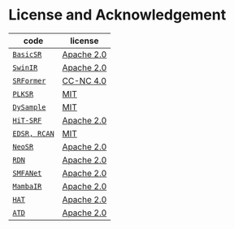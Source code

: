 # License and Acknowledgement

| code                                                                                                		 | license                                                                               			 |
|--------------------------------------------------------------------------------------------------------|-------------------------------------------------------------------------------------------|
| [`BasicSR`](https://github.com/XPixelGroup/BasicSR)                                                 		 | [Apache 2.0](https://github.com/XPixelGroup/BasicSR/blob/master/LICENSE.txt)          			 |
| [`SwinIR`](https://github.com/JingyunLiang/SwinIR)                                                  		 | [Apache 2.0](https://github.com/JingyunLiang/SwinIR/blob/main/LICENSE)                			 |
| [`SRFormer`](https://github.com/HVision-NKU/SRFormer)                                               		 | [CC-NC 4.0](https://github.com/HVision-NKU/SRFormer/blob/main/LICENSE.txt)            			 |
| [`PLKSR`](https://github.com/dslisleedh/PLKSR)						      		                                           | [MIT](https://github.com/dslisleedh/PLKSR/blob/main/LICENSE)							                       |
| [`DySample`](https://github.com/tiny-smart/dysample)								                                           | [MIT](https://github.com/tiny-smart/dysample/blob/main/LICENSE)						                     |
| [`HiT-SRF`](https://github.com/XiangZ-0/HiT-SR)								                                                | [Apache 2.0](https://github.com/XiangZ-0/HiT-SR/blob/main/LICENSE)						                  |
| [`EDSR, RCAN`](https://github.com/sanghyun-son/EDSR-PyTorch)								                                   | [MIT](https://github.com/sanghyun-son/EDSR-PyTorch/blob/master/LICENSE)						             |
| [`NeoSR`](https://github.com/muslll/neosr)								                                                     | [Apache 2.0](https://github.com/muslll/neosr/blob/master/license.txt)						               |
| [`RDN`](https://github.com/yjn870/RDN-pytorch)								                                                 | [Apache 2.0](https://github.com/yjn870/RDN-pytorch/blob/master/LICENSE)						                      |
| [`SMFANet`](https://github.com/Zheng-MJ/SMFANet)								                                               | [Apache 2.0](https://github.com/Zheng-MJ/SMFANet/blob/main/LICENSE.txt)						                      |
| [`MambaIR`](https://github.com/csguoh/MambaIR)								                                               | [Apache 2.0](https://github.com/csguoh/MambaIR/blob/main/LICENSE)						                      |
| [`HAT`](https://github.com/XPixelGroup/HAT)								                                               | [Apache 2.0](https://github.com/XPixelGroup/HAT/blob/main/LICENSE)						                      |
| [`ATD`](https://github.com/XPixelGroup/HAT)								                                               | [Apache 2.0](https://github.com/LabShuHangGU/Adaptive-Token-Dictionary/blob/main/LICENSE.txt)						                      |
